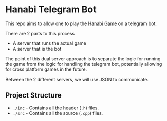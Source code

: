 # Hanabi Telegram Bot
This repo aims to allow one to play the [Hanabi Game](https://boardgamegeek.com/boardgame/98778/hanabi) on a telegram bot. 

There are 2 parts to this process
- A server that runs the actual game
- A server that is the bot

The point of this dual server approach is to separate the logic for running the game from the logic for handling the telegram bot, potentially allowing for cross platform games in the future.

Between the 2 different servers, we will use JSON to communicate.

## Project Structure

- `./inc` - Contains all the header (`.h`) files.
- `./src` - Contains all the source (`.cpp`) files.